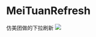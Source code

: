 # MeiTuanRefresh
仿美团做的下拉刷新
![](https://raw.githubusercontent.com/sang84020325/MeiTuanRefresh/master/MeiTuan/apt/GIF.gif)
